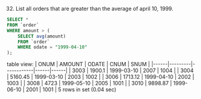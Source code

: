 32. List all orders that are greater than the average of april 10, 1999.

```SQL
SELECT *
FROM `order`
WHERE amount > (
    SELECT avg(amount)
    FROM `order`
    WHERE odate = "1999-04-10"
);
```
table view:
| ONUM | AMOUNT  | ODATE      | CNUM | SNUM |
|------|---------|------------|------|------|
| 3003 |  1900.1 | 1999-03-10 | 2007 | 1004 |
| 3004 | 5160.45 | 1999-03-10 | 2003 | 1002 |
| 3006 | 1713.12 | 1999-04-10 | 2002 | 1003 |
| 3008 |    4723 | 1999-05-10 | 2005 | 1001 |
| 3010 | 9898.87 | 1999-06-10 | 2001 | 1001 |
5 rows in set (0.04 sec)
